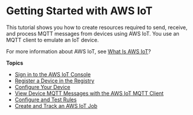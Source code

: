 # Getting Started with AWS IoT<a name="iot-gs"></a>

This tutorial shows you how to create resources required to send, receive, and process MQTT messages from devices using AWS IoT\. You use an MQTT client to emulate an IoT device\.

For more information about AWS IoT, see [What Is AWS IoT](what-is-aws-iot.md)?

**Topics**
+ [Sign in to the AWS IoT Console](iot-console-signin.md)
+ [Register a Device in the Registry](register-device.md)
+ [Configure Your Device](configure-iot.md)
+ [View Device MQTT Messages with the AWS IoT MQTT Client](view-mqtt-messages.md)
+ [Configure and Test Rules](config-and-test-rules.md)
+ [Create and Track an AWS IoT Job](ios-sdk-create-job.md)